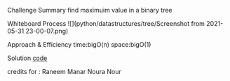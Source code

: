 Challenge Summary
find maximuim value in a binary tree

Whiteboard Process
![](python/datastructures/tree/Screenshot from 2021-05-31 23-00-07.png)


Approach & Efficiency
time:bigO(n) space:bigO(1)

Solution
[code](python/datastructures/tree/tree.py)


credits for :
Raneem
Manar 
Noura
Nour

